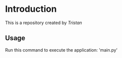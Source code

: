 # Introduction
This is a repository created by *Tristan*

## Usage

Run this command to execute the application:
'main.py'
